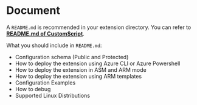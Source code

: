 # Document

A `README.md` is recommended in your extension directory. You can refer to [**README.md of CustomScript**](../CustomScript/README.md).

What you should include in `README.md`:

* Configuration schema (Public and Protected)
* How to deploy the extension using Azure CLI or Azure Powershell
* How to deploy the extension in ASM and ARM mode
* How to deploy the extension using ARM templates
* Configuration Examples
* How to debug
* Supported Linux Distributions
